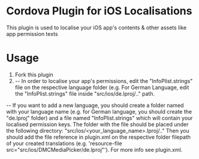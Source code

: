 # Cordova Plugin for iOS Localisations
This plugin is used to localise your iOS app's contents & other assets like app permission texts

# Usage
1) Fork this plugin
2) -- In order to localise your app's permissions, edit the "InfoPlist.strings" file on the respective language folder (e.g. For German Language, edit the "InfoPlist.strings" file inside "src/ios/de.lproj/.." path.

-- If you want to add a new language, you should create a folder named with your language name (e.g. for German language, you should create the "de.lproj" folder) and a file named "InfoPlist.strings" which will contain your localised permission keys.
The folder with the file should be placed under the following directory: "src/ios/<your_language_name>.lproj/.."
Then you should add the file reference in plugin.xml on the respective folder filepath of your created translations (e.g. 'resource-file src="src/ios/DMCMediaPicker/de.lproj"'). 
For more info see plugin.xml.
